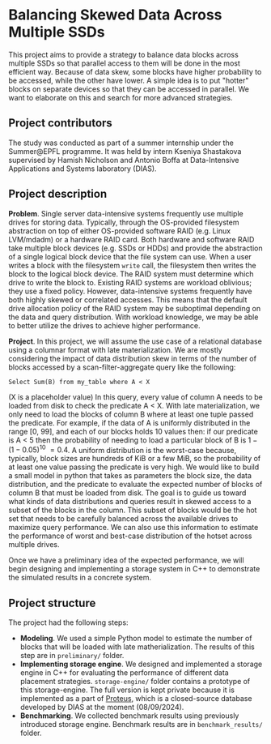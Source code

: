 # Balancing Skewed Data Across Multiple SSDs
This project aims to provide a strategy to balance data blocks across multiple SSDs so that parallel access to them will be done in the most efficient way. 
Because of data skew, some blocks have higher probability to be accessed, while the other have lower. A simple idea is to put "hotter" blocks on separate devices so that they can be accessed in parallel. 
We want to elaborate on this and search for more advanced strategies.

## Project contributors
The study was conducted as part of a summer internship under the Summer@EPFL programme. It was held by intern Kseniya Shastakova supervised by Hamish Nicholson and Antonio Boffa at Data-Intensive Applications and Systems laboratory (DIAS). 

## Project description
**Problem**. Single server data-intensive systems frequently use multiple drives for storing data. Typically, through the OS-provided filesystem abstraction on top of either OS-provided software RAID (e.g. Linux LVM/mdadm) or a hardware RAID card. Both hardware and software RAID take multiple block devices (e.g. SSDs or HDDs) and provide the abstraction of a single logical block device that the file system can use. When a user writes a block with the filesystem `write` call, the filesystem then writes the block to the logical block device. The RAID system must determine which drive to write the block to. Existing RAID systems are workload oblivious; they use a fixed policy. However, data-intensive systems frequently have both highly skewed or correlated accesses. This means that the default drive allocation policy of the RAID system may be suboptimal depending on the data and query distribution. With workload knowledge, we may be able to better utilize the drives to achieve higher performance.  


**Project**. In this project, we will assume the use case of a relational database using a columnar format with late materialization. We are mostly considering the impact of data distribution skew in terms of the number of blocks accessed by a scan-filter-aggregate query like the following:

```
Select Sum(B) from my_table where A < X
```
(X is a placeholder value) In this query, every value of column A needs to be loaded from disk to check the predicate A < X. With late materialization, we only need to load the blocks of column B where at least one tuple passed the predicate. For example, if the data of A is uniformly distributed in the range [0, 99], and each of our blocks holds 10 values then: if our predicate is  A < 5 then the probability of needing to load a particular block of B is $1 - (1 - 0.05)^10 ~= 0.4$. A uniform distribution is the worst-case because, typically, block sizes are hundreds of KiB or a few MiB, so the probability of at least one value passing the predicate is very high. We would like to build a small model in python that takes as parameters the block size, the data distribution, and the predicate to evaluate the expected number of blocks of column B that must be loaded from disk. The goal is to guide us toward what kinds of data distributions and queries result in skewed access to a subset of the blocks in the column. This subset of blocks would be the hot set that needs to be carefully balanced across the available drives to maximize query performance. We can also use this information to estimate the performance of worst and best-case distribution of the hotset across multiple drives.

Once we have a preliminary idea of the expected performance, we will begin designing and implementing a storage system in C++ to demonstrate the simulated results in a concrete system. 


## Project structure
The project had the following steps:
* **Modeling**. We used a simple Python model to estimate the number of blocks that will be loaded with late matherialization. The results of this step are in `preliminary/` folder.
* **Implementing storage engine**. We designed and implemented a storage engine in C++ for evaluating the performance of different data placement strategies. `storage-engine/` folder contains a prototype of this storage-engine. The full version is kept private because it is implemented as a part of [Proteus](https://proteusdb.com/), which is a closed-source database developed by DIAS at the moment (08/09/2024).
* **Benchmarking**. We collected benchmark results using previously introduced storage engine. Benchmark results are in `benchmark_results/` folder.
